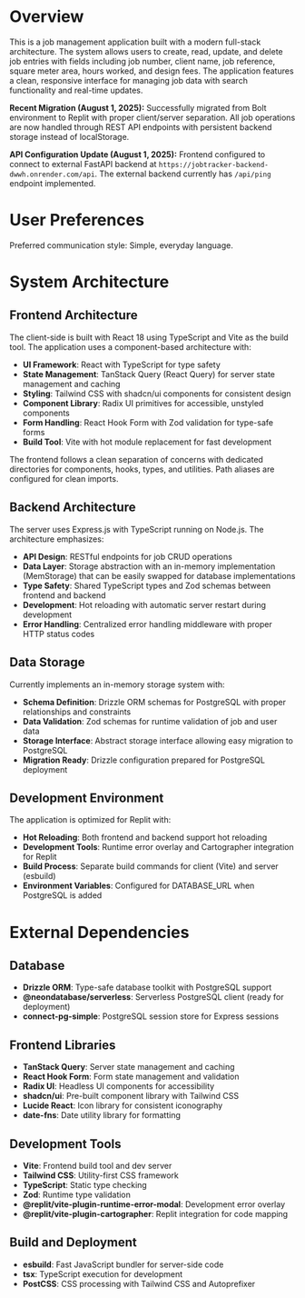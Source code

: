 # Overview

This is a job management application built with a modern full-stack architecture. The system allows users to create, read, update, and delete job entries with fields including job number, client name, job reference, square meter area, hours worked, and design fees. The application features a clean, responsive interface for managing job data with search functionality and real-time updates.

**Recent Migration (August 1, 2025):** Successfully migrated from Bolt environment to Replit with proper client/server separation. All job operations are now handled through REST API endpoints with persistent backend storage instead of localStorage.

**API Configuration Update (August 1, 2025):** Frontend configured to connect to external FastAPI backend at `https://jobtracker-backend-dwwh.onrender.com/api`. The external backend currently has `/api/ping` endpoint implemented.

# User Preferences

Preferred communication style: Simple, everyday language.

# System Architecture

## Frontend Architecture
The client-side is built with React 18 using TypeScript and Vite as the build tool. The application uses a component-based architecture with:

- **UI Framework**: React with TypeScript for type safety
- **State Management**: TanStack Query (React Query) for server state management and caching
- **Styling**: Tailwind CSS with shadcn/ui components for consistent design
- **Component Library**: Radix UI primitives for accessible, unstyled components
- **Form Handling**: React Hook Form with Zod validation for type-safe forms
- **Build Tool**: Vite with hot module replacement for fast development

The frontend follows a clean separation of concerns with dedicated directories for components, hooks, types, and utilities. Path aliases are configured for clean imports.

## Backend Architecture
The server uses Express.js with TypeScript running on Node.js. The architecture emphasizes:

- **API Design**: RESTful endpoints for job CRUD operations
- **Data Layer**: Storage abstraction with an in-memory implementation (MemStorage) that can be easily swapped for database implementations
- **Type Safety**: Shared TypeScript types and Zod schemas between frontend and backend
- **Development**: Hot reloading with automatic server restart during development
- **Error Handling**: Centralized error handling middleware with proper HTTP status codes

## Data Storage
Currently implements an in-memory storage system with:

- **Schema Definition**: Drizzle ORM schemas for PostgreSQL with proper relationships and constraints
- **Data Validation**: Zod schemas for runtime validation of job and user data
- **Storage Interface**: Abstract storage interface allowing easy migration to PostgreSQL
- **Migration Ready**: Drizzle configuration prepared for PostgreSQL deployment

## Development Environment
The application is optimized for Replit with:

- **Hot Reloading**: Both frontend and backend support hot reloading
- **Development Tools**: Runtime error overlay and Cartographer integration for Replit
- **Build Process**: Separate build commands for client (Vite) and server (esbuild)
- **Environment Variables**: Configured for DATABASE_URL when PostgreSQL is added

# External Dependencies

## Database
- **Drizzle ORM**: Type-safe database toolkit with PostgreSQL support
- **@neondatabase/serverless**: Serverless PostgreSQL client (ready for deployment)
- **connect-pg-simple**: PostgreSQL session store for Express sessions

## Frontend Libraries
- **TanStack Query**: Server state management and caching
- **React Hook Form**: Form state management and validation
- **Radix UI**: Headless UI components for accessibility
- **shadcn/ui**: Pre-built component library with Tailwind CSS
- **Lucide React**: Icon library for consistent iconography
- **date-fns**: Date utility library for formatting

## Development Tools
- **Vite**: Frontend build tool and dev server
- **Tailwind CSS**: Utility-first CSS framework
- **TypeScript**: Static type checking
- **Zod**: Runtime type validation
- **@replit/vite-plugin-runtime-error-modal**: Development error overlay
- **@replit/vite-plugin-cartographer**: Replit integration for code mapping

## Build and Deployment
- **esbuild**: Fast JavaScript bundler for server-side code
- **tsx**: TypeScript execution for development
- **PostCSS**: CSS processing with Tailwind CSS and Autoprefixer
